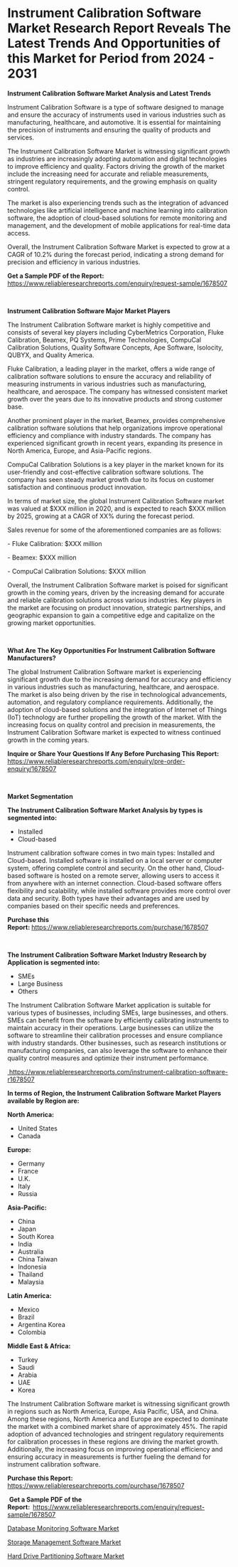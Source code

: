 <p><h1>Instrument Calibration Software Market Research Report Reveals The Latest Trends And Opportunities of this Market for Period from 2024 - 2031</h1></p><p><strong>Instrument Calibration Software Market Analysis and Latest Trends</strong></p>
<p><p>Instrument Calibration Software is a type of software designed to manage and ensure the accuracy of instruments used in various industries such as manufacturing, healthcare, and automotive. It is essential for maintaining the precision of instruments and ensuring the quality of products and services.</p><p>The Instrument Calibration Software Market is witnessing significant growth as industries are increasingly adopting automation and digital technologies to improve efficiency and quality. Factors driving the growth of the market include the increasing need for accurate and reliable measurements, stringent regulatory requirements, and the growing emphasis on quality control.</p><p>The market is also experiencing trends such as the integration of advanced technologies like artificial intelligence and machine learning into calibration software, the adoption of cloud-based solutions for remote monitoring and management, and the development of mobile applications for real-time data access.</p><p>Overall, the Instrument Calibration Software Market is expected to grow at a CAGR of 10.2% during the forecast period, indicating a strong demand for precision and efficiency in various industries.</p></p>
<p><strong>Get a Sample PDF of the Report:&nbsp;</strong> <a href="https://www.reliableresearchreports.com/enquiry/request-sample/1678507">https://www.reliableresearchreports.com/enquiry/request-sample/1678507</a></p>
<p>&nbsp;</p>
<p><strong>Instrument Calibration Software Major Market Players</strong></p>
<p><p>The Instrument Calibration Software market is highly competitive and consists of several key players including CyberMetrics Corporation, Fluke Calibration, Beamex, PQ Systems, Prime Technologies, CompuCal Calibration Solutions, Quality Software Concepts, Ape Software, Isolocity, QUBYX, and Quality America.</p><p>Fluke Calibration, a leading player in the market, offers a wide range of calibration software solutions to ensure the accuracy and reliability of measuring instruments in various industries such as manufacturing, healthcare, and aerospace. The company has witnessed consistent market growth over the years due to its innovative products and strong customer base.</p><p>Another prominent player in the market, Beamex, provides comprehensive calibration software solutions that help organizations improve operational efficiency and compliance with industry standards. The company has experienced significant growth in recent years, expanding its presence in North America, Europe, and Asia-Pacific regions.</p><p>CompuCal Calibration Solutions is a key player in the market known for its user-friendly and cost-effective calibration software solutions. The company has seen steady market growth due to its focus on customer satisfaction and continuous product innovation.</p><p>In terms of market size, the global Instrument Calibration Software market was valued at $XXX million in 2020, and is expected to reach $XXX million by 2025, growing at a CAGR of XX% during the forecast period.</p><p>Sales revenue for some of the aforementioned companies are as follows:</p><p>- Fluke Calibration: $XXX million</p><p>- Beamex: $XXX million</p><p>- CompuCal Calibration Solutions: $XXX million</p><p>Overall, the Instrument Calibration Software market is poised for significant growth in the coming years, driven by the increasing demand for accurate and reliable calibration solutions across various industries. Key players in the market are focusing on product innovation, strategic partnerships, and geographic expansion to gain a competitive edge and capitalize on the growing market opportunities.</p></p>
<p>&nbsp;</p>
<p><strong>What Are The Key Opportunities For Instrument Calibration Software Manufacturers?</strong></p>
<p><p>The global Instrument Calibration Software market is experiencing significant growth due to the increasing demand for accuracy and efficiency in various industries such as manufacturing, healthcare, and aerospace. The market is also being driven by the rise in technological advancements, automation, and regulatory compliance requirements. Additionally, the adoption of cloud-based solutions and the integration of Internet of Things (IoT) technology are further propelling the growth of the market. With the increasing focus on quality control and precision in measurements, the Instrument Calibration Software market is expected to witness continued growth in the coming years.</p></p>
<p><strong>Inquire or Share Your Questions If Any Before Purchasing This Report:</strong> <a href="https://www.reliableresearchreports.com/enquiry/pre-order-enquiry/1678507">https://www.reliableresearchreports.com/enquiry/pre-order-enquiry/1678507</a></p>
<p>&nbsp;</p>
<p><strong>Market Segmentation</strong></p>
<p><strong>The Instrument Calibration Software Market Analysis by types is segmented into:</strong></p>
<p><ul><li>Installed</li><li>Cloud-based</li></ul></p>
<p><p>Instrument calibration software comes in two main types: Installed and Cloud-based. Installed software is installed on a local server or computer system, offering complete control and security. On the other hand, Cloud-based software is hosted on a remote server, allowing users to access it from anywhere with an internet connection. Cloud-based software offers flexibility and scalability, while installed software provides more control over data and security. Both types have their advantages and are used by companies based on their specific needs and preferences.</p></p>
<p><strong>Purchase this Report:&nbsp;</strong><a href="https://www.reliableresearchreports.com/purchase/1678507">https://www.reliableresearchreports.com/purchase/1678507</a></p>
<p>&nbsp;</p>
<p><strong>The Instrument Calibration Software Market Industry Research by Application is segmented into:</strong></p>
<p><ul><li>SMEs</li><li>Large Business</li><li>Others</li></ul></p>
<p><p>The Instrument Calibration Software Market application is suitable for various types of businesses, including SMEs, large businesses, and others. SMEs can benefit from the software by efficiently calibrating instruments to maintain accuracy in their operations. Large businesses can utilize the software to streamline their calibration processes and ensure compliance with industry standards. Other businesses, such as research institutions or manufacturing companies, can also leverage the software to enhance their quality control measures and optimize their instrument performance.</p></p>
<p><a href="https://www.reliableresearchreports.com/instrument-calibration-software-r1678507">&nbsp;https://www.reliableresearchreports.com/instrument-calibration-software-r1678507</a></p>
<p><strong>In terms of Region, the Instrument Calibration Software Market Players available by Region are:</strong></p>
<p>
    <p> <strong> North America: </strong>
        <ul>
            <li>United States</li>
            <li>Canada</li>
        </ul>
        </p> 
    <p> <strong> Europe: </strong>
        <ul>
            <li>Germany</li>
            <li>France</li>
            <li>U.K.</li>
            <li>Italy</li>
            <li>Russia</li>
        </ul>
        </p> 
    <p> <strong> Asia-Pacific: </strong>
        <ul>
            <li>China</li>
            <li>Japan</li>
            <li>South Korea</li>
            <li>India</li>
            <li>Australia</li>
            <li>China Taiwan</li>
            <li>Indonesia</li>
            <li>Thailand</li>
            <li>Malaysia</li>
        </ul>
        </p> 
    <p> <strong> Latin America: </strong>
        <ul>
            <li>Mexico</li>
            <li>Brazil</li>
            <li>Argentina Korea</li>
            <li>Colombia</li>
        </ul>
        </p> 
    <p> <strong> Middle East & Africa: </strong>
        <ul>
            <li>Turkey</li>
            <li>Saudi</li>
            <li>Arabia</li>
            <li>UAE</li>
            <li>Korea</li>
        </ul>
    </p>
    </p>
<p><p>The Instrument Calibration Software market is witnessing significant growth in regions such as North America, Europe, Asia Pacific, USA, and China. Among these regions, North America and Europe are expected to dominate the market with a combined market share of approximately 45%. The rapid adoption of advanced technologies and stringent regulatory requirements for calibration processes in these regions are driving the market growth. Additionally, the increasing focus on improving operational efficiency and ensuring accuracy in measurements is further fueling the demand for instrument calibration software.</p></p>
<p><strong>Purchase this Report: </strong><a href="https://www.reliableresearchreports.com/purchase/1678507">https://www.reliableresearchreports.com/purchase/1678507</a></p>
<p>&nbsp;<strong>Get a Sample PDF of the Report:&nbsp;&nbsp;</strong><a href="https://www.reliableresearchreports.com/enquiry/request-sample/1678507">https://www.reliableresearchreports.com/enquiry/request-sample/1678507</a></p>
<p><strong></strong></p>
<p><p><a href="https://github.com/qrkceaah30/Market-Research-Report-List-1/blob/main/database-monitoring-software-market.md">Database Monitoring Software Market</a></p><p><a href="https://github.com/lsapaaep8/Market-Research-Report-List-1/blob/main/storage-management-software-market.md">Storage Management Software Market</a></p><p><a href="https://github.com/yadanielu/Market-Research-Report-List-1/blob/main/hard-drive-partitioning-software-market.md">Hard Drive Partitioning Software Market</a></p></p>
